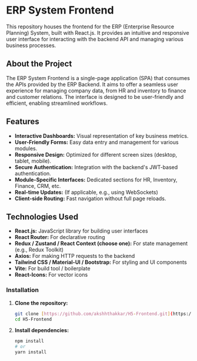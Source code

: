 # ERP System Frontend

This repository houses the frontend for the ERP (Enterprise Resource Planning) System, built with React.js. It provides an intuitive and responsive user interface for interacting with the backend API and managing various business processes.


## About the Project

The ERP System Frontend is a single-page application (SPA) that consumes the APIs provided by the ERP Backend. It aims to offer a seamless user experience for managing company data, from HR and inventory to finance and customer relations. The interface is designed to be user-friendly and efficient, enabling streamlined workflows.

## Features

* **Interactive Dashboards:** Visual representation of key business metrics.
* **User-Friendly Forms:** Easy data entry and management for various modules.
* **Responsive Design:** Optimized for different screen sizes (desktop, tablet, mobile).
* **Secure Authentication:** Integration with the backend's JWT-based authentication.
* **Module-Specific Interfaces:** Dedicated sections for HR, Inventory, Finance, CRM, etc.
* **Real-time Updates:** (If applicable, e.g., using WebSockets)
* **Client-side Routing:** Fast navigation without full page reloads.

## Technologies Used

* **React.js:** JavaScript library for building user interfaces
* **React Router:** For declarative routing
* **Redux / Zustand / React Context (choose one):** For state management (e.g., Redux Toolkit)
* **Axios:** For making HTTP requests to the backend
* **Tailwind CSS / Material-UI / Bootstrap:** For styling and UI components
* **Vite:** For build tool / boilerplate
* **React-Icons:** For vector icons


### Installation

1.  **Clone the repository:**
    ```bash
    git clone [https://github.com/akshhthakkar/H5-Frontend.git](https://github.com/akshhthakkar/H5-Frontend.git)
    cd H5-Frontend
    ```

2.  **Install dependencies:**
    ```bash
    npm install
    # or
    yarn install
    ```


